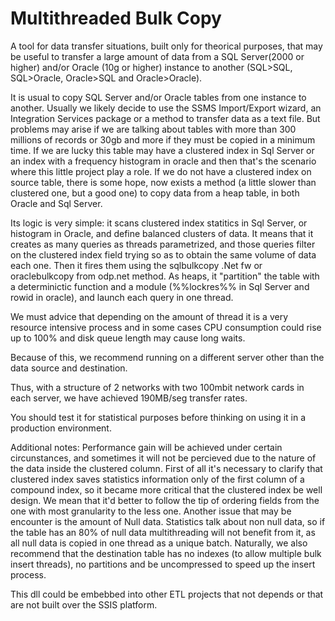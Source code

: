 # Multithreaded Bulk Copy

A tool for data transfer situations, built only for theorical purposes, that may be useful to transfer a large amount of data from a SQL Server(2000 or higher) and/or Oracle (10g or higher) instance to another (SQL>SQL, SQL>Oracle, Oracle>SQL and Oracle>Oracle).

It is usual to copy SQL Server and/or Oracle tables from one instance to another. 
Usually we likely decide to use the SSMS Import/Export wizard, an Integration Services package or a method to transfer data as a text file. But problems may arise if we are talking about tables with more than 300 millions of records or 30gb and more if they must be copied in a minimum time.
If we are lucky this table may have a clustered index in Sql Server or an index with a frequency histogram in oracle and then that's the scenario where this little project play a role.
If we do not have a clustered index on source table, there is some hope, now exists a method (a little slower than clustered one, but a good one) to copy data from a heap table, in both Oracle and Sql Server.

Its logic is very simple: it scans clustered index statitics in Sql Server, or histogram in Oracle, and define balanced clusters of data. 
It means that it creates as many queries as threads parametrized, and those queries filter on the clustered index field trying so as to obtain the same volume of data each one. Then it fires them using the sqlbulkcopy .Net fw or oraclebulkcopy from odp.net method.
As heaps, it "partition" the table with a determinictic function and a module (%%lockres%% in Sql Server and rowid in oracle), and launch each query in one thread.

We must advice that depending on the amount of thread it is a very resource intensive process and in some cases CPU consumption could rise up to 100% and disk queue length may cause long waits.

Because of this, we recommend running on a different server other than the data source and destination.

Thus, with a structure of 2 networks with two 100mbit network cards in each server, we have achieved 190MB/seg transfer rates.


You should test it for statistical purposes before thinking on using it in a production environment.

Additional notes:
Performance gain will be achieved under certain circunstances, and sometimes it will not be percieved due to the nature of the data inside the clustered column. First of all it's necessary to clarify that clustered index saves statistics information only of the first column of a compound index, so it became more critical that the clustered index be well design. We mean that it'd better to follow the tip of ordering fields from the one with most granularity to the less one.
Another issue that may be encounter is the amount of Null data. Statistics talk about non null data, so if the table has an 80% of null data multithreading will not benefit from it, as all null data is copied in one thread as a unique batch.
Naturally, we also recommend that the destination table has no indexes (to allow multiple bulk insert threads), no partitions and be uncompressed to speed up the insert process.

This dll could be embebbed into other ETL projects that not depends or that are not built over the SSIS platform.

